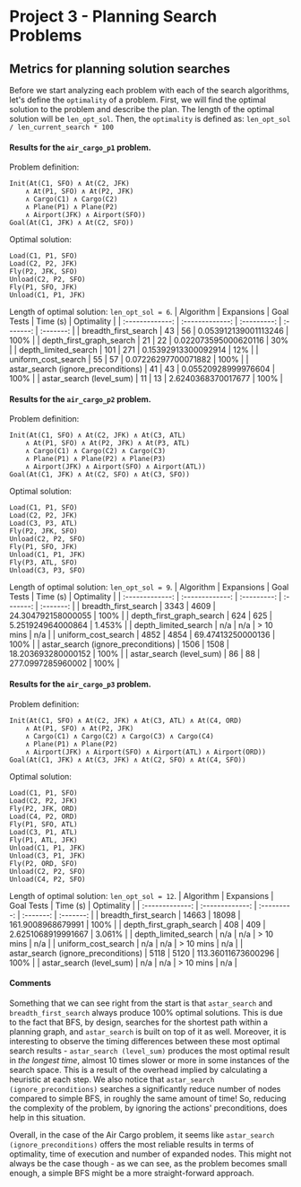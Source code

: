 # Project 3 - Planning Search Problems

## Metrics for planning solution searches

Before we start analyzing each problem with each of the search algorithms, let's define the `optimality` of a problem. First, we will find the optimal solution to the problem and describe the plan. The length of the optimal solution will be `len_opt_sol`. Then, the `optimality` is defined as: `len_opt_sol / len_current_search * 100`
#### Results for the `air_cargo_p1` problem.
Problem definition:
```
Init(At(C1, SFO) ∧ At(C2, JFK)
    ∧ At(P1, SFO) ∧ At(P2, JFK)
    ∧ Cargo(C1) ∧ Cargo(C2)
    ∧ Plane(P1) ∧ Plane(P2)
    ∧ Airport(JFK) ∧ Airport(SFO))
Goal(At(C1, JFK) ∧ At(C2, SFO))
```
Optimal solution:
```
Load(C1, P1, SFO)
Load(C2, P2, JFK)
Fly(P2, JFK, SFO)
Unload(C2, P2, SFO)
Fly(P1, SFO, JFK)
Unload(C1, P1, JFK)
```
Length of optimal solution: `len_opt_sol = 6`.
| Algorithm | Expansions | Goal Tests | Time (s) | Optimality |
| :-------------: | :-------------: | :---------: | :-------: | :-------: |
| breadth_first_search      | 43   | 56         | 0.053912139001113246     | 100% | 
| depth_first_graph_search  | 21         | 22         | 0.022073595000620116       | 30% |
| depth_limited_search      | 101         | 271         | 0.15392913300092914       | 12% |
| uniform_cost_search       | 55         | 57         | 0.07226297700071882      | 100% |
| astar_search (ignore_preconditions)       | 41         | 43         | 0.05520928999976604      | 100% |
| astar_search (level_sum)       | 11         | 13         | 2.6240368370017677      | 100% |

#### Results for the `air_cargo_p2` problem.
Problem definition:
```
Init(At(C1, SFO) ∧ At(C2, JFK) ∧ At(C3, ATL)
    ∧ At(P1, SFO) ∧ At(P2, JFK) ∧ At(P3, ATL)
    ∧ Cargo(C1) ∧ Cargo(C2) ∧ Cargo(C3)
    ∧ Plane(P1) ∧ Plane(P2) ∧ Plane(P3)
    ∧ Airport(JFK) ∧ Airport(SFO) ∧ Airport(ATL))
Goal(At(C1, JFK) ∧ At(C2, SFO) ∧ At(C3, SFO))
```
Optimal solution:
```
Load(C1, P1, SFO)
Load(C2, P2, JFK)
Load(C3, P3, ATL)
Fly(P2, JFK, SFO)
Unload(C2, P2, SFO)
Fly(P1, SFO, JFK)
Unload(C1, P1, JFK)
Fly(P3, ATL, SFO)
Unload(C3, P3, SFO)
```
Length of optimal solution: `len_opt_sol = 9`.
| Algorithm | Expansions | Goal Tests | Time (s) | Optimality |
| :-------------: | :-------------: | :---------: | :-------: | :-------: |
| breadth_first_search      | 3343   | 4609         | 24.304792158000055     | 100% | 
| depth_first_graph_search  | 624        | 625         | 5.251924964000864       | 1.453% |
| depth_limited_search      | n/a         | n/a         | > 10 mins       | n/a |
| uniform_cost_search       | 4852         | 4854         | 69.47413250000136      | 100% |
| astar_search (ignore_preconditions)       | 1506         | 1508         | 18.203693280000152      | 100% |
| astar_search (level_sum)       | 86         | 88         | 277.0997285960002      | 100% |

#### Results for the `air_cargo_p3` problem.
Problem definition:
```
Init(At(C1, SFO) ∧ At(C2, JFK) ∧ At(C3, ATL) ∧ At(C4, ORD)
    ∧ At(P1, SFO) ∧ At(P2, JFK)
    ∧ Cargo(C1) ∧ Cargo(C2) ∧ Cargo(C3) ∧ Cargo(C4)
    ∧ Plane(P1) ∧ Plane(P2)
    ∧ Airport(JFK) ∧ Airport(SFO) ∧ Airport(ATL) ∧ Airport(ORD))
Goal(At(C1, JFK) ∧ At(C3, JFK) ∧ At(C2, SFO) ∧ At(C4, SFO))
```
Optimal solution:
```
Load(C1, P1, SFO)
Load(C2, P2, JFK)
Fly(P2, JFK, ORD)
Load(C4, P2, ORD)
Fly(P1, SFO, ATL)
Load(C3, P1, ATL)
Fly(P1, ATL, JFK)
Unload(C1, P1, JFK)
Unload(C3, P1, JFK)
Fly(P2, ORD, SFO)
Unload(C2, P2, SFO)
Unload(C4, P2, SFO)
```
Length of optimal solution: `len_opt_sol = 12`.
| Algorithm | Expansions | Goal Tests | Time (s) | Optimality |
| :-------------: | :-------------: | :---------: | :-------: | :-------: |
| breadth_first_search      | 14663   | 18098         | 161.9008968679991     | 100% | 
| depth_first_graph_search  | 408        | 409         | 2.6251068919991667      | 3.061% |
| depth_limited_search      | n/a         | n/a         | > 10 mins       | n/a |
| uniform_cost_search       | n/a         | n/a         | > 10 mins      | n/a |
| astar_search (ignore_preconditions)       | 5118         | 5120         | 113.36011673600296      | 100% |
| astar_search (level_sum)       | n/a         | n/a         | > 10 mins      | n/a |

#### Comments
Something that we can see right from the start is that `astar_search` and `breadth_first_search` always produce 100% optimal solutions. This is due to the fact that BFS, by design, searches for the shortest path within a planning graph, and `astar_search` is built on top of it as well. Moreover, it is interesting to observe the timing differences between these most optimal search results - `astar_search (level_sum)` produces the most optimal result in *the longest time*, almost 10 times slower or more in some instances of the search space. This is a result of the overhead implied by calculating a heuristic at each step. We also notice that `astar_search (ignore_preconditions)` searches a significantly reduce number of nodes compared to simple BFS, in roughly the same amount of time! So, reducing the complexity of the problem, by ignoring the actions' preconditions, does help in this situation.

Overall, in the case of the Air Cargo problem, it seems like `astar_search (ignore_preconditions)` offers the most reliable results in terms of optimality, time of execution and number of expanded nodes. This might not always be the case though - as we can see, as the problem becomes small enough, a simple BFS might be a more straight-forward approach.

